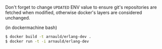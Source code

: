 Don't forget to change `UPDATED` ENV value to ensure git's repositories are fetched when modified, 
otherwise docker's layers are considered unchanged.

(in dockermachine bash)

```bash
$ docker build -t arnauld/erlang-dev .
$ docker run -t -i arnauld/erlang-dev
```
